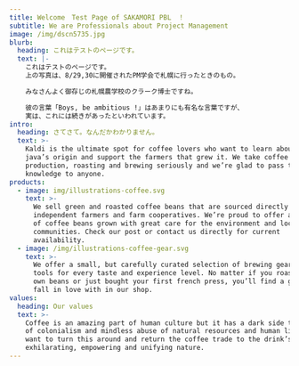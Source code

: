 ```yaml
---
title: Welcome　Test Page of SAKAMORI PBL　！
subtitle: We are Professionals about Project Management
image: /img/dscn5735.jpg
blurb:
  heading: これはテストのページです。
  text: |-
    これはテストのページです。
    上の写真は、8/29,30に開催されたPM学会で札幌に行ったときのもの。

    みなさんよく御存じの札幌農学校のクラーク博士ですね。

    彼の言葉「Boys, be ambitious !」はあまりにも有名な言葉ですが、
    実は、これには続きがあったといわれています。
intro:
  heading: さてさて。なんだかわかりません。
  text: >-
    Kaldi is the ultimate spot for coffee lovers who want to learn about their
    java’s origin and support the farmers that grew it. We take coffee
    production, roasting and brewing seriously and we’re glad to pass that
    knowledge to anyone.
products:
  - image: img/illustrations-coffee.svg
    text: >-
      We sell green and roasted coffee beans that are sourced directly from
      independent farmers and farm cooperatives. We’re proud to offer a variety
      of coffee beans grown with great care for the environment and local
      communities. Check our post or contact us directly for current
      availability.
  - image: /img/illustrations-coffee-gear.svg
    text: >-
      We offer a small, but carefully curated selection of brewing gear and
      tools for every taste and experience level. No matter if you roast your
      own beans or just bought your first french press, you’ll find a gadget to
      fall in love with in our shop.
values:
  heading: Our values
  text: >-
    Coffee is an amazing part of human culture but it has a dark side too – one
    of colonialism and mindless abuse of natural resources and human lives. We
    want to turn this around and return the coffee trade to the drink’s
    exhilarating, empowering and unifying nature.
---
```


